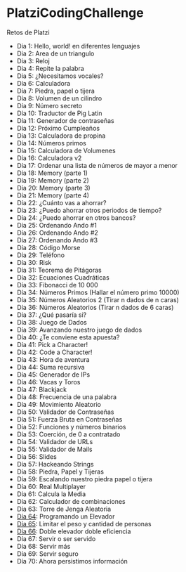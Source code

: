 # PlatziCodingChallenge

Retos de Platzi

- Dia 1: Hello, world! en diferentes lenguajes
- Dia 2: Area de un triangulo
- Dia 3: Reloj
- Dia 4: Repite la palabra
- Dia 5: ¿Necesitamos vocales?
- Día 6: Calculadora
- Día 7: Piedra, papel o tijera
- Día 8: Volumen de un cilindro
- Día 9: Número secreto
- Día 10: Traductor de Pig Latin
- Día 11: Generador de contraseñas
- Día 12: Próximo Cumpleaños
- Día 13: Calculadora de propina
- Día 14: Números primos
- Día 15: Calculadora de Volumenes
- Día 16: Calculadora v2
- Día 17: Ordenar una lista de números de mayor a menor
- Día 18: Memory (parte 1)
- Día 19: Memory (parte 2)
- Día 20: Memory (parte 3)
- Día 21: Memory (parte 4)
- Día 22: ¿Cuánto vas a ahorrar?
- Día 23: ¿Puedo ahorrar otros periodos de tiempo?
- Día 24: ¿Puedo ahorrar en otros bancos?
- Día 25: Ordenando Ando #1
- Día 26: Ordenando Ando #2
- Día 27: Ordenando Ando #3
- Día 28: Código Morse
- Día 29: Teléfono
- Día 30: Risk
- Día 31: Teorema de Pitágoras
- Día 32: Ecuaciones Cuadráticas
- Día 33: Fibonacci de 10 000
- Día 34: Números Primos (Hallar el número primo 10000)
- Día 35: Números Aleatorios 2 (Tirar n dados de n caras)
- Día 36: Números Aleatorios (Tirar n dados de 6 caras)
- Día 37: ¿Qué pasaría si?
- Día 38: Juego de Dados
- Día 39: Avanzando nuestro juego de dados
- Día 40: ¿Te conviene esta apuesta?
- Día 41: Pick a Character!
- Día 42: Code a Character!
- Día 43: Hora de aventura
- Día 44: Suma recursiva
- Día 45: Generador de IPs
- Día 46: Vacas y Toros
- Día 47: Blackjack
- Día 48: Frecuencia de una palabra
- Día 49: Movimiento Aleatorio
- Día 50: Validador de Contraseñas
- Día 51: Fuerza Bruta en Contraseñas
- Día 52: Funciones y números binarios
- Día 53: Coerción, de 0 a contratado
- Día 54: Validador de URLs
- Día 55: Validador de Mails
- Día 56: Slides
- Día 57: Hackeando Strings
- Día 58: Piedra, Papel y Tijeras
- Día 59: Escalando nuestro piedra papel o tijera
- Día 60: Real Multiplayer
- Día 61: Calcula la Media
- Día 62: Calculador de combinaciones
- Día 63: Torre de Jenga Aleatoria
- [Día 64](https://cristianiniguez.github.io/PlatziCodingChallenge/Dia64/): Programando un Elevador
- [Día 65](https://cristianiniguez.github.io/PlatziCodingChallenge/Dia65/): Limitar el peso y cantidad de personas
- [Día 66](https://cristianiniguez.github.io/PlatziCodingChallenge/Dia66/): Doble elevador doble eficiencia
- Día 67: Servir o ser servido
- Día 68: Servir más
- Día 69: Servir seguro
- Día 70: Ahora persistimos información
